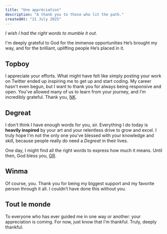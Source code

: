 ```yaml
---
title: "Une appréciation"
description: "A thank you to those who lit the path."
createdAt: "21 July 2025"
---
```


_I wish I had the right words to mumble it out._

I'm deeply grateful to God for the immense opportunities He’s brought my way, and for the brilliant, uplifting people He’s placed in it.

## Topboy

I appreciate your efforts. What might have felt like simply posting your work on Twitter ended up inspiring me to get up and start coding. My career hasn't even begun, but I want to thank you for always being responsive and open. You've allowed many of us to learn from your journey, and I’m incredibly grateful.
Thank you, [NK](https://x.com/topboyasante).

## Degreat

I don't think I have enough words for you, sir. Everything I do today is **heavily inspired** by your art and your relentless drive to grow and excel. I truly hope I'm not the only one you've blessed with your knowledge and skill, because people really do need a _Degreat_ in their lives.

One day, I might find all the right words to express how much it means. Until then, God bless you, [GR](https://x.com/_yogr).

## Winma

Of course, you. Thank you for being my biggest support and my favorite person through it all. I couldn’t have done this without you.
## Tout le monde

To everyone who has ever guided me in one way or another: your appreciation is coming. For now, just know that I’m thankful. Truly, deeply thankful.
